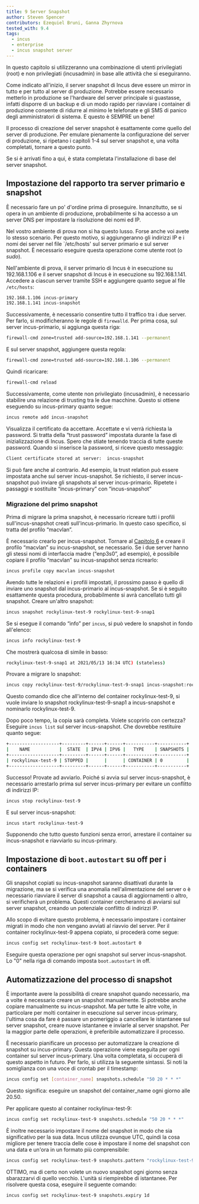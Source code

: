 ```yaml
---
title: 9 Server Snapshot
author: Steven Spencer
contributors: Ezequiel Bruni, Ganna Zhyrnova
tested_with: 9.4
tags:
  - incus
  - enterprise
  - incus snapshot server
---
```


In questo capitolo si utilizzeranno una combinazione di utenti privilegiati (root) e non privilegiati (incusadmin) in base alle attività che si eseguiranno.

Come indicato all'inizio, il server snapshot di Incus deve essere un mirror in tutto e per tutto al server di produzione. Potrebbe essere necessario metterlo in produzione se l'hardware del server principale si guastasse, infatti disporre di un backup e di un modo rapido per riavviare i container di produzione consente di ridurre al minimo le telefonate e gli SMS di panico degli amministratori di sistema. E questo è SEMPRE un bene!

Il processo di creazione del server snapshot è esattamente come quello del server di produzione. Per emulare pienamente la configurazione del server di produzione, si ripetano i capitoli 1-4 sul server snapshot e, una volta completati, tornare a questo punto.

Se si è arrivati fino a qui, è stata completata l'installazione di base del server snapshot.

## Impostazione del rapporto tra server primario e snapshot

È necessario fare un po' d'ordine prima di proseguire. Innanzitutto, se si opera in un ambiente di produzione, probabilmente si ha accesso a un server DNS per impostare la risoluzione dei nomi ed IP.

Nel vostro ambiente di prova non si ha questo lusso. Forse anche voi avete lo stesso scenario. Per questo motivo, si aggiungeranno gli indirizzi IP e i nomi dei server nel file \`/etc/hosts' sul server primario e sul server snapshot. È necessario eseguire questa operazione come utente root (o _sudo_).

Nell'ambiente di prova, il server primario di Incus è in esecuzione su 192.168.1.106 e il server snapshot di Incus è in esecuzione su 192.168.1.141. Accedere a ciascun server tramite SSH e aggiungere quanto segue al file `/etc/hosts`:

```bash
192.168.1.106 incus-primary
192.168.1.141 incus-snapshot
```

Successivamente, è necessario consentire tutto il traffico tra i due server. Per farlo, si modificheranno le regole di `firewalld`. Per prima cosa, sul server incus-primario, si aggiunga questa riga:

```bash
firewall-cmd zone=trusted add-source=192.168.1.141 --permanent
```

E sul server snapshot, aggiungere questa regola:

```bash
firewall-cmd zone=trusted add-source=192.168.1.106 --permanent
```

Quindi ricaricare:

```bash
firewall-cmd reload
```

Successivamente, come utente non privilegiato (incusadmin), è necessario stabilire una relazione di trusting tra le due macchine. Questo si ottiene eseguendo su incus-primary quanto segue:

```bash
incus remote add incus-snapshot
```

Visualizza il certificato da accettare. Accettate e vi verrà richiesta la password. Si tratta della “trust password” impostata durante la fase di inizializzazione di Incus. Spero che stiate tenendo traccia di tutte queste password. Quando si inserisce la password, si riceve questo messaggio:

```bash
Client certificate stored at server:  incus-snapshot
```

Si può fare anche al contrario. Ad esempio, la trust relation può essere impostata anche sul server incus-snapshot. Se richiesto, il server incus-snapshot può inviare gli snapshots al server incus-primario. Ripetete i passaggi e sostituite “incus-primary” con “incus-snapshot”

### Migrazione del primo snapshot

Prima di migrare la prima snapshot, è necessario ricreare tutti i profili sull'incus-snapshot creati sull'incus-primario. In questo caso specifico, si tratta del profilo “macvlan”.

È necessario crearlo per incus-snapshot. Tornare al [Capitolo 6](06-profiles.md) e creare il profilo “macvlan” su incus-snapshot, se necessario. Se i due server hanno gli stessi nomi di interfaccia madre (“enp3s0”, ad esempio), è possibile copiare il profilo “macvlan” su incus-snapshot senza ricrearlo:

```bash
incus profile copy macvlan incus-snapshot
```

Avendo tutte le relazioni e i profili impostati, il prossimo passo è quello di inviare uno snapshot dal incus-primario al incus-snapshot. Se si è seguito esattamente questa procedura, probabilmente si avrà cancellato tutti gli snapshot. Creare un'altro snapshot:

```bash
incus snapshot rockylinux-test-9 rockylinux-test-9-snap1
```

Se si esegue il comando “info” per `incus`, si può vedere lo snapshot in fondo all'elenco:

```bash
incus info rockylinux-test-9
```

Che mostrerà qualcosa di simile in basso:

```bash
rockylinux-test-9-snap1 at 2021/05/13 16:34 UTC) (stateless)
```

Provare a migrare lo snapshot:

```bash
incus copy rockylinux-test-9/rockylinux-test-9-snap1 incus-snapshot:rockylinux-test-9
```

Questo comando dice che all'interno del container rockylinux-test-9, si vuole inviare lo snapshot rockylinux-test-9-snap1 a incus-snapshot e nominarlo rockylinux-test-9.

Dopo poco tempo, la copia sarà completa. Volete scoprirlo con certezza? Eseguire `incus list` sul server incus-snapshot. Che dovrebbe restituire quanto segue:

```bash
+-------------------+---------+------+------+-----------+-----------+
|    NAME           |  STATE  | IPV4 | IPV6 |   TYPE    | SNAPSHOTS |
+-------------------+---------+------+------+-----------+-----------+
| rockylinux-test-9 | STOPPED |      |      | CONTAINER | 0         |
+-------------------+---------+------+------+-----------+-----------+
```

Successo! Provate ad avviarlo. Poiché si avvia sul server incus-snapshot, è necessario arrestarlo prima sul server incus-primary per evitare un conflitto di indirizzi IP:

```bash
incus stop rockylinux-test-9
```

E sul server incus-snapshot:

```bash
incus start rockylinux-test-9
```

Supponendo che tutto questo funzioni senza errori, arrestare il container su incus-snapshot e riavviarlo su incus-primary.

## Impostazione di `boot.autostart` su off per i containers

Gli snapshot copiati su incus-snapshot saranno disattivati durante la migrazione, ma se si verifica una anomalia nell'alimentazione del server o è necessario riavviare il server di snapshot a causa di aggiornamenti o altro, si verificherà un problema. Questi container cercheranno di avviarsi sul server snapshot, creando un potenziale conflitto di indirizzi IP.

Allo scopo di evitare questo problema, è necessario impostare i container migrati in modo che non vengano avviati al riavvio del server. Per il container rockylinux-test-9 appena copiato, si procederà come segue:

```bash
incus config set rockylinux-test-9 boot.autostart 0
```

Eseguire questa operazione per ogni snapshot sul server incus-snapshot. Lo "0" nella riga di comando imposta `boot.autostart` in off.

## Automatizzazione del processo di snapshot

È importante avere la possibilità di creare snapshot quando necessario, ma a volte è necessario creare un snapshot manualmente. Si potrebbe anche copiare manualmente su incus-snapshot. Ma per tutte le altre volte, in particolare per molti container in esecuzione sul server incus-primary, l'ultima cosa da fare è passare un pomeriggio a cancellare le istantanee sul server snapshot, creare nuove istantanee e inviarle al server snapshot. Per la maggior parte delle operazioni, è preferibile automatizzare il processo.

È necessario pianificare un processo per automatizzare la creazione di snapshot su incus-primary. Questa operazione viene eseguita per ogni container sul server incus-primary. Una volta completata, si occuperà di questo aspetto in futuro. Per farlo, si utilizza la seguente sintassi. Si noti la somiglianza con una voce di crontab per il timestamp:

```bash
incus config set [container_name] snapshots.schedule "50 20 * * *"
```

Questo significa: eseguire un snapshot del container_name ogni giorno alle 20.50.

Per applicare questo al container rockylinux-test-9:

```bash
incus config set rockylinux-test-9 snapshots.schedule "50 20 * * *"
```

È inoltre necessario impostare il nome del snapshot in modo che sia significativo per la sua data. Incus utilizza ovunque UTC, quindi la cosa migliore per tenere traccia delle cose è impostare il nome del snapshot con una data e un'ora in un formato più comprensibile:

```bash
incus config set rockylinux-test-9 snapshots.pattern "rockylinux-test-9{{ creation_date|date:'2006-01-02_15-04-05' }}"
```

OTTIMO, ma di certo non volete un nuovo snapshot ogni giorno senza sbarazzarvi di quello vecchio. L'unità si riempirebbe di istantanee. Per risolvere questa cosa, eseguire il seguente comando:

```bash
incus config set rockylinux-test-9 snapshots.expiry 1d
```

